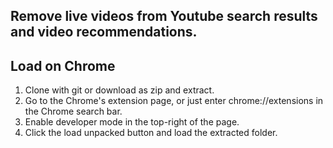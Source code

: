 ## Remove live videos from Youtube search results and video recommendations. 

## Load on Chrome
1. Clone with git or download as zip and extract. 
2. Go to the Chrome's extension page, or just enter chrome://extensions in the Chrome search bar.
3. Enable developer mode in the top-right of the page.
4. Click the load unpacked button and load the extracted folder.